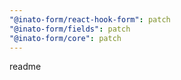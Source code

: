 ```yaml
---
"@inato-form/react-hook-form": patch
"@inato-form/fields": patch
"@inato-form/core": patch
---
```


readme
